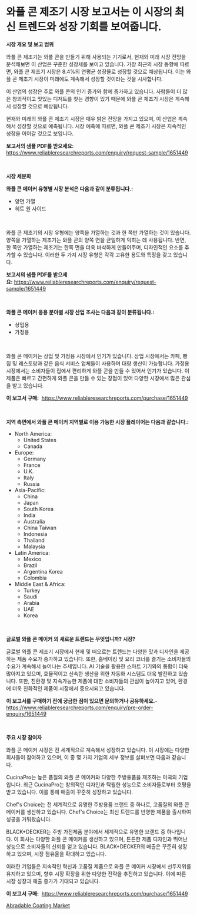<p><h1>와플 콘 제조기 시장 보고서는 이 시장의 최신 트렌드와 성장 기회를 보여줍니다.</h1></p><p><strong>시장 개요 및 보고 범위</strong></p>
<p><p>와플 콘 제조기는 와플 콘을 만들기 위해 사용되는 기기로서, 현재와 미래 시장 전망을 분석해보면 이 산업은 꾸준한 성장세를 보이고 있습니다. 가장 최근의 시장 동향에 따르면, 와플 콘 제조기 시장은 8.4%의 연평균 성장율로 성장할 것으로 예상됩니다. 이는 와플 콘 제조기 시장이 미래에도 계속해서 성장할 것이라는 것을 시사합니다.</p><p>이 산업의 성장은 주로 와플 콘의 인기 증가와 함께 증가하고 있습니다. 사람들이 더 많은 창의적이고 맛있는 디저트를 찾는 경향이 있기 때문에 와플 콘 제조기 시장은 계속해서 성장할 것으로 예상됩니다.</p><p>현재와 미래의 와플 콘 제조기 시장은 매우 밝은 전망을 가지고 있으며, 이 산업은 계속해서 성장할 것으로 예측됩니다. 시장 예측에 따르면, 와플 콘 제조기 시장은 지속적인 성장을 이어갈 것으로 보입니다.</p></p>
<p><strong>보고서의 샘플 PDF를 받으세요:</strong> <a href="https://www.reliableresearchreports.com/enquiry/request-sample/1651449">https://www.reliableresearchreports.com/enquiry/request-sample/1651449</a></p>
<p>&nbsp;</p>
<p><strong>시장 세분화</strong></p>
<p><strong>와플 콘 메이커 유형별 시장 분석은 다음과 같이 분류됩니다.:</strong></p>
<p><ul><li>양면 가열</li><li>히트 원 사이드</li></ul></p>
<p>&nbsp;</p>
<p><p>와플 콘 제조기의 시장 유형에는 양쪽을 가열하는 것과 한 쪽만 가열하는 것이 있습니다. 양쪽을 가열하는 제조기는 와플 콘의 양쪽 면을 균일하게 익히는 데 사용됩니다. 반면, 한 쪽만 가열하는 제조기는 한쪽 면을 더욱 바삭하게 만들어주며, 디자인적인 요소를 추가할 수 있습니다. 이러한 두 가지 시장 유형은 각각 고유한 용도와 특징을 갖고 있습니다.</p></p>
<p><strong>보고서의 샘플 PDF를 받으세요:</strong>&nbsp;<a href="https://www.reliableresearchreports.com/enquiry/request-sample/1651449">https://www.reliableresearchreports.com/enquiry/request-sample/1651449</a></p>
<p>&nbsp;</p>
<p><strong> 와플 콘 메이커 응용 분야별 시장 산업 조사는 다음과 같이 분류됩니다.:</strong></p>
<p><ul><li>상업용</li><li>가정용</li></ul></p>
<p>&nbsp;</p>
<p><p>와플 콘 메이커는 상업 및 가정용 시장에서 인기가 있습니다. 상업 시장에서는 카페, 빵집 및 레스토랑과 같은 음식 서비스 업체들이 사용하며 대량 생산이 가능합니다. 가정용 시장에서는 소비자들이 집에서 편리하게 와플 콘을 만들 수 있어서 인기가 있습니다. 이 제품은 빠르고 간편하게 와플 콘을 만들 수 있는 장점이 있어 다양한 시장에서 많은 관심을 받고 있습니다.</p></p>
<p><strong>이 보고서 구매:</strong>&nbsp; <a href="https://www.reliableresearchreports.com/purchase/1651449">https://www.reliableresearchreports.com/purchase/1651449</a></p>
<p>&nbsp;</p>
<p><strong>지역 측면에서 와플 콘 메이커 지역별로 이용 가능한 시장 플레이어는 다음과 같습니다.:</strong></p>
<p><ul>
    <li>
        North America:
        <ul>
            <li>United States</li>
            <li>Canada</li>
        </ul>
    </li>
    <li>
        Europe:
        <ul>
            <li>Germany</li>
            <li>France</li>
            <li>U.K.</li>
            <li>Italy</li>
            <li>Russia</li>
        </ul>
    </li>
    <li>
        Asia-Pacific:
        <ul>
            <li>China</li>
            <li>Japan</li>
            <li>South Korea</li>
            <li>India</li>
            <li>Australia</li>
            <li>China Taiwan</li>
            <li>Indonesia</li>
            <li>Thailand</li>
            <li>Malaysia</li>
        </ul>
    </li>
    <li>
        Latin America:
        <ul>
            <li>Mexico</li>
            <li>Brazil</li>
            <li>Argentina Korea</li>
            <li>Colombia</li>
        </ul>
    </li>
    <li>
        Middle East & Africa:
        <ul>
            <li>Turkey</li>
            <li>Saudi</li>
            <li>Arabia</li>
            <li>UAE</li>
            <li>Korea</li>
        </ul>
    </li>
    </ul></p>
<p>&nbsp;</p>
<p><strong>글로벌 와플 콘 메이커 의 새로운 트렌드는 무엇입니까? 시장?</strong></p>
<p><p>글로벌 와플 콘 제조기 시장에서 현재 및 떠오르는 트렌드는 다양한 맛과 디자인을 제공하는 제품 수요가 증가하고 있습니다. 또한, 홈베이킹 및 요리 코너를 즐기는 소비자들의 수요가 계속해서 늘어나는 추세입니다. AI 기술을 활용한 스마트 기기와의 통합이 더욱 많아지고 있으며, 효율적이고 신속한 생산을 위한 자동화 시스템도 더욱 발전하고 있습니다. 또한, 친환경 및 지속가능한 제품에 대한 소비자들의 관심이 높아지고 있어, 환경에 더욱 친화적인 제품이 시장에서 중요시되고 있습니다.</p></p>
<p><strong>이 보고서를 구매하기 전에 궁금한 점이 있으면 문의하거나 공유하세요.</strong>- <a href="https://www.reliableresearchreports.com/enquiry/pre-order-enquiry/1651449">https://www.reliableresearchreports.com/enquiry/pre-order-enquiry/1651449</a></p>
<p>&nbsp;</p>
<p><strong>주요 시장 참여자</strong></p>
<p><p>와플 콘 메이커 시장은 전 세계적으로 계속해서 성장하고 있습니다. 이 시장에는 다양한 회사들이 참여하고 있으며, 이 중 몇 가지 기업의 세부 정보를 살펴보면 다음과 같습니다.</p><p>CucinaPro는 높은 품질의 와플 콘 메이커와 다양한 주방용품을 제조하는 미국의 기업입니다. 최근 CucinaPro는 창의적인 디자인과 탁월한 성능으로 소비자들로부터 호평을 받고 있습니다. 이를 통해 매출이 꾸준히 성장하고 있습니다.</p><p>Chef's Choice는 전 세계적으로 유명한 주방용품 브랜드 중 하나로, 고품질의 와플 콘 메이커를 생산하고 있습니다. Chef's Choice는 최신 트렌드를 반영한 제품을 출시하여 성공을 거둬왔습니다.</p><p>BLACK+DECKER는 주방 가전제품 분야에서 세계적으로 유명한 브랜드 중 하나입니다. 이 회사는 다양한 와플 콘 메이커를 생산하고 있으며, 튼튼한 제품 디자인과 뛰어난 성능으로 소비자들의 신뢰를 얻고 있습니다. BLACK+DECKER의 매출은 꾸준히 성장하고 있으며, 시장 점유율을 확대하고 있습니다.</p><p>이러한 기업들은 지속적인 혁신과 고품질 제품으로 와플 콘 메이커 시장에서 선두지위를 유지하고 있으며, 향후 시장 확장을 위한 다양한 전략을 추진하고 있습니다. 이에 따른 시장 성장과 매출 증가가 기대되고 있습니다.</p></p>
<p><strong>이 보고서 구매:</strong>&nbsp;&nbsp;<a href="https://www.reliableresearchreports.com/purchase/1651449">https://www.reliableresearchreports.com/purchase/1651449</a></p>
<p><p><a href="https://military-diascia-e68.notion.site/Abradable-Coating-Market-Provides-a-Comprehensive-Analysis-Including-a-Macro-Overview-of-the-Market--b95f1ddbadbf4cdb9664cb132581d586">Abradable Coating Market</a></p></p>
